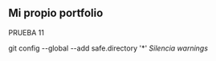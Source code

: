 ## Mi propio portfolio

PRUEBA 11

git config --global --add safe.directory '*'  _Silencia warnings_